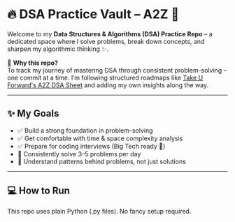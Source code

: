 # 🔥 DSA Practice Vault – A2Z 🚀

Welcome to my **Data Structures & Algorithms (DSA) Practice Repo** – a dedicated space where I solve problems, break down concepts, and sharpen my algorithmic thinking ✨.

🧠 **Why this repo?**  
To track my journey of mastering DSA through consistent problem-solving – one commit at a time. I’m following structured roadmaps like [Take U Forward's A2Z DSA Sheet](https://takeuforward.org/interviews/strivers-a2z-dsa-course/) and adding my own insights along the way.

---

## ✨ My Goals

- ✅ Build a strong foundation in problem-solving  
- ✅ Get comfortable with time & space complexity analysis  
- ✅ Prepare for coding interviews (Big Tech ready 💼)  
- 🔁 Consistently solve 3–5 problems per day  
- 🧩 Understand patterns behind problems, not just solutions  

---

## 💻 How to Run

This repo uses plain Python (.py files). No fancy setup required.
